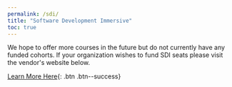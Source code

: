 ```yaml
---
permalink: /sdi/
title: "Software Development Immersive"
toc: true
---
```



We hope to offer more courses in the future but do not currently have any funded cohorts. If your organization wishes to fund SDI seats please visit the vendor's website below.


[Learn More Here](https://sites.google.com/galvanize.com/federal/home-page){: .btn .btn--success}  
